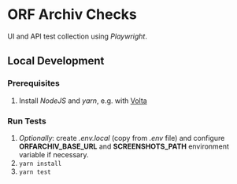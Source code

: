 # ORF Archiv Checks

UI and API test collection using *Playwright*.

## Local Development

### Prerequisites

1. Install *NodeJS* and *yarn*, e.g. with [Volta](https://volta.sh/)

### Run Tests

1. *Optionally*: create *.env.local* (copy from *.env* file) and configure **ORFARCHIV_BASE_URL** and **SCREENSHOTS_PATH** 
   environment variable if necessary.
2. `yarn install`
3. `yarn test`
